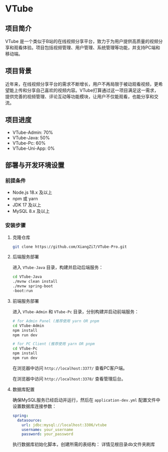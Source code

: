 # VTube
## 项目简介

VTube 是一个类似于B站的在线视频分享平台，致力于为用户提供高质量的视频分享和观看体验。项目包括视频管理、用户管理、系统管理等功能，并支持PC端和移动端。

## 项目背景

近年来，在线视频分享平台的需求不断增长，用户不再局限于被动观看视频，更希望能上传和分享自己喜欢的视频内容。VTube打算通过这一项目满足这一需求，提供完善的视频管理、评论互动等功能模块，让用户不仅能观看，也能分享和交流。

## 项目进度

- VTube-Admin: 70%
- VTube-Java: 50%
- VTube-Pc: 60%
- VTube-Uni-App: 0%

## 部署与开发环境设置

### 前提条件

- Node.js 18.x 及以上
- npm 或 yarn
- JDK 17 及以上
- MySQL 8.x 及以上

### 安装步骤

1. 克隆仓库
    ```bash
    git clone https://github.com/XiangZi7/VTube-Pro.git
    ```

2. 后端服务部署

   进入 `VTube-Java` 目录，构建并启动后端服务：
    ```bash
    cd VTube-Java
    ./mvnw clean install
    ./mvnw spring-boot
   -boot:run
    ```

3. 前端服务部署

   进入 `VTube-Admin` 和 `VTube-Pc` 目录，分别构建并启动前端服务：
    ```bash
    # for Admin Panel (推荐使用 yarn OR pnpm
    cd VTube-Admin
    npm install
    npm run dev

    # for PC Client (推荐使用 yarn OR pnpm
    cd VTube-Pc
    npm install
    npm run dev
    ```

   在浏览器中访问 `http://localhost:3377/` 查看PC客户端。

   在浏览器中访问 `http://localhost:3378/` 查看管理后台。

4. 数据库配置

   确保MySQL服务已经启动并运行，然后在 `application-dev.yml` 配置文件中设置数据库连接参数：
    ```yaml
    spring:
      datasource:
        url: jdbc:mysql://localhost:3306/vtube
        username: your_username
        password: your_password
    ```

   执行数据库初始化脚本，创建所需的表结构：
   详情见根目录db文件夹刷库